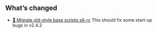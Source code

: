 ## What’s changed

- [🔨 Migrate old-style base scripts s6-rc](https://github.com/GauthamVarmaK/addon-tvheadend/commit/712841f29259f586cc6350ce451f123c02c6f31c)
This should fix some start-up bugs in v2.4.2
